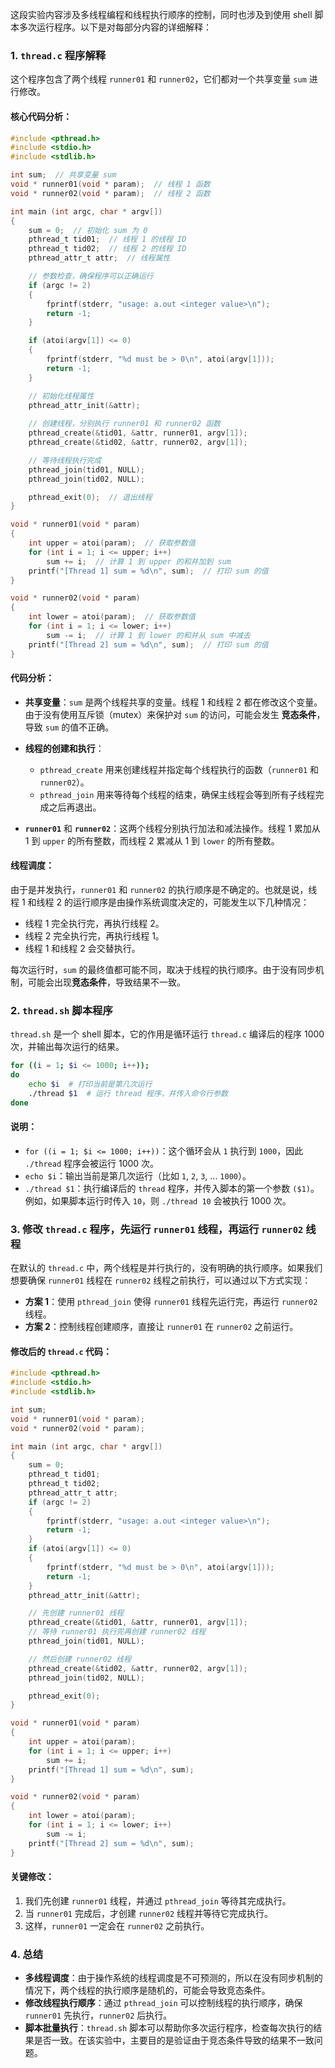 这段实验内容涉及多线程编程和线程执行顺序的控制，同时也涉及到使用 shell 脚本多次运行程序。以下是对每部分内容的详细解释：

### 1. **`thread.c` 程序解释**

这个程序包含了两个线程 `runner01` 和 `runner02`，它们都对一个共享变量 `sum` 进行修改。

#### 核心代码分析：

```c
#include <pthread.h>
#include <stdio.h>
#include <stdlib.h>

int sum;  // 共享变量 sum
void * runner01(void * param);  // 线程 1 函数
void * runner02(void * param);  // 线程 2 函数

int main (int argc, char * argv[])
{
    sum = 0;  // 初始化 sum 为 0
    pthread_t tid01;  // 线程 1 的线程 ID
    pthread_t tid02;  // 线程 2 的线程 ID
    pthread_attr_t attr;  // 线程属性

    // 参数检查，确保程序可以正确运行
    if (argc != 2)
    {
        fprintf(stderr, "usage: a.out <integer value>\n");
        return -1;
    }

    if (atoi(argv[1]) <= 0)
    {
        fprintf(stderr, "%d must be > 0\n", atoi(argv[1]));
        return -1;
    }

    // 初始化线程属性
    pthread_attr_init(&attr);
    
    // 创建线程，分别执行 runner01 和 runner02 函数
    pthread_create(&tid01, &attr, runner01, argv[1]);
    pthread_create(&tid02, &attr, runner02, argv[1]);

    // 等待线程执行完成
    pthread_join(tid01, NULL);
    pthread_join(tid02, NULL);

    pthread_exit(0);  // 退出线程
}

void * runner01(void * param)
{
    int upper = atoi(param);  // 获取参数值
    for (int i = 1; i <= upper; i++)
        sum += i;  // 计算 1 到 upper 的和并加到 sum
    printf("[Thread 1] sum = %d\n", sum);  // 打印 sum 的值
}

void * runner02(void * param)
{
    int lower = atoi(param);  // 获取参数值
    for (int i = 1; i <= lower; i++)
        sum -= i;  // 计算 1 到 lower 的和并从 sum 中减去
    printf("[Thread 2] sum = %d\n", sum);  // 打印 sum 的值
}
```

#### 代码分析：

- **共享变量**：`sum` 是两个线程共享的变量。线程 1 和线程 2 都在修改这个变量。由于没有使用互斥锁（mutex）来保护对 `sum` 的访问，可能会发生 **竞态条件**，导致 `sum` 的值不正确。

- **线程的创建和执行**：
  - `pthread_create` 用来创建线程并指定每个线程执行的函数（`runner01` 和 `runner02`）。
  - `pthread_join` 用来等待每个线程的结束，确保主线程会等到所有子线程完成之后再退出。

- **`runner01`** 和 **`runner02`**：这两个线程分别执行加法和减法操作。线程 1 累加从 1 到 `upper` 的所有整数，而线程 2 累减从 1 到 `lower` 的所有整数。

#### 线程调度：
由于是并发执行，`runner01` 和 `runner02` 的执行顺序是不确定的。也就是说，线程 1 和线程 2 的运行顺序是由操作系统调度决定的，可能发生以下几种情况：
- 线程 1 完全执行完，再执行线程 2。
- 线程 2 完全执行完，再执行线程 1。
- 线程 1 和线程 2 会交替执行。

每次运行时，`sum` 的最终值都可能不同，取决于线程的执行顺序。由于没有同步机制，可能会出现**竞态条件**，导致结果不一致。

### 2. **`thread.sh` 脚本程序**

`thread.sh` 是一个 shell 脚本，它的作用是循环运行 `thread.c` 编译后的程序 1000 次，并输出每次运行的结果。

```bash
for ((i = 1; $i <= 1000; i++));
do 
    echo $i  # 打印当前是第几次运行
    ./thread $1  # 运行 thread 程序，并传入命令行参数
done
```

#### 说明：
- `for ((i = 1; $i <= 1000; i++))`：这个循环会从 `1` 执行到 `1000`，因此 `./thread` 程序会被运行 1000 次。
- `echo $i`：输出当前是第几次运行（比如 `1`, `2`, `3`, ... `1000`）。
- `./thread $1`：执行编译后的 `thread` 程序，并传入脚本的第一个参数 `($1)`。例如，如果脚本运行时传入 `10`，则 `./thread 10` 会被执行 1000 次。

### 3. **修改 `thread.c` 程序，先运行 `runner01` 线程，再运行 `runner02` 线程**

在默认的 `thread.c` 中，两个线程是并行执行的，没有明确的执行顺序。如果我们想要确保 `runner01` 线程在 `runner02` 线程之前执行，可以通过以下方式实现：

- **方案 1**：使用 `pthread_join` 使得 `runner01` 线程先运行完，再运行 `runner02` 线程。
- **方案 2**：控制线程创建顺序，直接让 `runner01` 在 `runner02` 之前运行。

#### 修改后的 `thread.c` 代码：

```c
#include <pthread.h>
#include <stdio.h>
#include <stdlib.h>

int sum;
void * runner01(void * param);
void * runner02(void * param);

int main (int argc, char * argv[])
{
    sum = 0;
    pthread_t tid01;
    pthread_t tid02;
    pthread_attr_t attr;
    if (argc != 2)
    {
        fprintf(stderr, "usage: a.out <integer value>\n");
        return -1;
    }
    if (atoi(argv[1]) <= 0)
    {
        fprintf(stderr, "%d must be > 0\n", atoi(argv[1]));
        return -1;
    }
    pthread_attr_init(&attr);

    // 先创建 runner01 线程
    pthread_create(&tid01, &attr, runner01, argv[1]);
    // 等待 runner01 执行完再创建 runner02 线程
    pthread_join(tid01, NULL);

    // 然后创建 runner02 线程
    pthread_create(&tid02, &attr, runner02, argv[1]);
    pthread_join(tid02, NULL);

    pthread_exit(0);
}

void * runner01(void * param)
{
    int upper = atoi(param);
    for (int i = 1; i <= upper; i++)
        sum += i;
    printf("[Thread 1] sum = %d\n", sum);
}

void * runner02(void * param)
{
    int lower = atoi(param);
    for (int i = 1; i <= lower; i++)
        sum -= i;
    printf("[Thread 2] sum = %d\n", sum);
}
```

#### 关键修改：
1. 我们先创建 `runner01` 线程，并通过 `pthread_join` 等待其完成执行。
2. 当 `runner01` 完成后，才创建 `runner02` 线程并等待它完成执行。
3. 这样，`runner01` 一定会在 `runner02` 之前执行。

### 4. **总结**

- **多线程调度**：由于操作系统的线程调度是不可预测的，所以在没有同步机制的情况下，两个线程的执行顺序是随机的，可能会导致竞态条件。
- **修改线程执行顺序**：通过 `pthread_join` 可以控制线程的执行顺序，确保 `runner01` 先执行，`runner02` 后执行。
- **脚本批量执行**：`thread.sh` 脚本可以帮助你多次运行程序，检查每次执行的结果是否一致。在该实验中，主要目的是验证由于竞态条件导致的结果不一致问题。